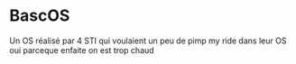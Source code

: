 # BascOS
Un OS réalisé par 4 STI qui voulaient un peu de pimp my ride dans leur OS
oui parceque enfaite on est trop chaud
